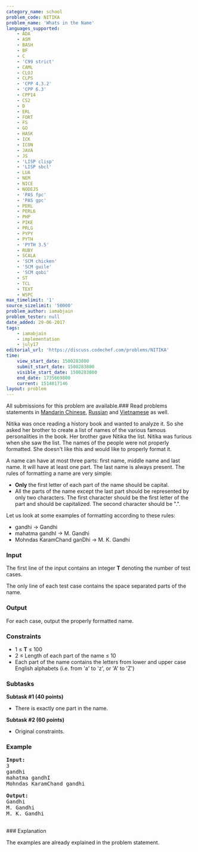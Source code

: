 ```yaml
---
category_name: school
problem_code: NITIKA
problem_name: 'Whats in the Name'
languages_supported:
    - ADA
    - ASM
    - BASH
    - BF
    - C
    - 'C99 strict'
    - CAML
    - CLOJ
    - CLPS
    - 'CPP 4.3.2'
    - 'CPP 6.3'
    - CPP14
    - CS2
    - D
    - ERL
    - FORT
    - FS
    - GO
    - HASK
    - ICK
    - ICON
    - JAVA
    - JS
    - 'LISP clisp'
    - 'LISP sbcl'
    - LUA
    - NEM
    - NICE
    - NODEJS
    - 'PAS fpc'
    - 'PAS gpc'
    - PERL
    - PERL6
    - PHP
    - PIKE
    - PRLG
    - PYPY
    - PYTH
    - 'PYTH 3.5'
    - RUBY
    - SCALA
    - 'SCM chicken'
    - 'SCM guile'
    - 'SCM qobi'
    - ST
    - TCL
    - TEXT
    - WSPC
max_timelimit: '1'
source_sizelimit: '50000'
problem_author: iamabjain
problem_tester: null
date_added: 29-06-2017
tags:
    - iamabjain
    - implementation
    - july17
editorial_url: 'https://discuss.codechef.com/problems/NITIKA'
time:
    view_start_date: 1500283800
    submit_start_date: 1500283800
    visible_start_date: 1500283800
    end_date: 1735669800
    current: 1514817146
layout: problem
---
```

All submissions for this problem are available.###  Read problems statements in [Mandarin Chinese](http://www.codechef.com/download/translated/JULY17/mandarin/NITIKA.pdf), [Russian](http://www.codechef.com/download/translated/JULY17/russian/NITIKA.pdf) and [Vietnamese](http://www.codechef.com/download/translated/JULY17/vietnamese/NITIKA.pdf) as well.

Nitika was once reading a history book and wanted to analyze it. So she asked her brother to create a list of names of the various famous personalities in the book. Her brother gave Nitika the list. Nitika was furious when she saw the list. The names of the people were not properly formatted. She doesn't like this and would like to properly format it.

A name can have at most three parts: first name, middle name and last name. It will have at least one part. The last name is always present. The rules of formatting a name are very simple:

- **Only** the first letter of each part of the name should be capital.
- All the parts of the name except the last part should be represented by only two characters. The first character should be the first letter of the part and should be capitalized. The second character should be ".".

Let us look at some examples of formatting according to these rules:

- gandhi -> Gandhi
- mahatma gandhI -> M. Gandhi
- Mohndas KaramChand ganDhi -> M. K. Gandhi

### Input

The first line of the input contains an integer **T** denoting the number of test cases.

The only line of each test case contains the space separated parts of the name.

### Output

For each case, output the properly formatted name.

### Constraints

- 1 ≤ **T** ≤ 100
- 2 ≤ Length of each part of the name ≤ 10
- Each part of the name contains the letters from lower and upper case English alphabets (i.e. from 'a' to 'z', or 'A' to 'Z')

### Subtasks

**Subtask #1 (40 points)**

- There is exactly one part in the name.

**Subtask #2 (60 points)**

- Original constraints.

### Example

<pre>
<b>Input:</b>
3
gandhi
mahatma gandhI
Mohndas KaramChand gandhi

<b>Output:</b>
Gandhi 
M. Gandhi 
M. K. Gandhi 

</pre>### Explanation
The examples are already explained in the problem statement.
